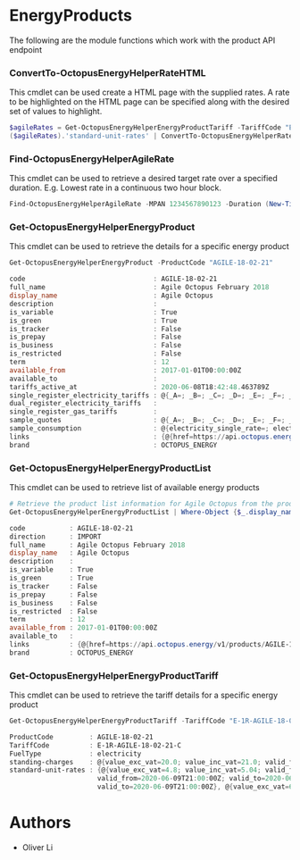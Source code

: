 # EnergyProducts

The following are the module functions which work with the product API endpoint

### ConvertTo-OctopusEnergyHelperRateHTML
This cmdlet can be used create a HTML page with the supplied rates. A rate to be highlighted on the HTML page can be specified along with the desired set of values to highlight.

```powershell
$agileRates = Get-OctopusEnergyHelperEnergyProductTariff -TariffCode "E-1R-AGILE-18-02-21-A" -PeriodFrom (Get-Date)
($agileRates).'standard-unit-rates' | ConvertTo-OctopusEnergyHelperRateHTML -TargetRate 11 -Highlight Lower | Out-File .\AgileRate.html
```

### Find-OctopusEnergyHelperAgileRate
This cmdlet can be used to retrieve a desired target rate over a specified duration. E.g. Lowest rate in a continuous two hour block.

```powershell
Find-OctopusEnergyHelperAgileRate -MPAN 1234567890123 -Duration (New-TimeSpan -hours 2) -target "lowest"
```
### Get-OctopusEnergyHelperEnergyProduct
This cmdlet can be used to retrieve the details for a specific energy product

```powershell
Get-OctopusEnergyHelperEnergyProduct -ProductCode "AGILE-18-02-21"

code                                : AGILE-18-02-21
full_name                           : Agile Octopus February 2018
display_name                        : Agile Octopus
description                         :
is_variable                         : True
is_green                            : True
is_tracker                          : False
is_prepay                           : False
is_business                         : False
is_restricted                       : False
term                                : 12
available_from                      : 2017-01-01T00:00:00Z
available_to                        :
tariffs_active_at                   : 2020-06-08T18:42:48.463789Z
single_register_electricity_tariffs : @{_A=; _B=; _C=; _D=; _E=; _F=; _G=; _H=; _J=; _K=; _L=; _M=; _N=; _P=}
dual_register_electricity_tariffs   :
single_register_gas_tariffs         :
sample_quotes                       : @{_A=; _B=; _C=; _D=; _E=; _F=; _G=; _H=; _J=; _K=; _L=; _M=; _N=; _P=}
sample_consumption                  : @{electricity_single_rate=; electricity_dual_rate=; dual_fuel_single_rate=; dual_fuel_dual_rate=}
links                               : {@{href=https://api.octopus.energy/v1/products/AGILE-18-02-21/; method=GET; rel=self}}
brand                               : OCTOPUS_ENERGY
```
### Get-OctopusEnergyHelperEnergyProductList
This cmdlet can be used to retrieve list of available energy products

```powershell
# Retrieve the product list information for Agile Octopus from the product list
Get-OctopusEnergyHelperEnergyProductList | Where-Object {$_.display_name -eq "Agile Octopus"}

code           : AGILE-18-02-21
direction      : IMPORT
full_name      : Agile Octopus February 2018
display_name   : Agile Octopus
description    :
is_variable    : True
is_green       : True
is_tracker     : False
is_prepay      : False
is_business    : False
is_restricted  : False
term           : 12
available_from : 2017-01-01T00:00:00Z
available_to   :
links          : {@{href=https://api.octopus.energy/v1/products/AGILE-18-02-21/; method=GET; rel=self}}
brand          : OCTOPUS_ENERGY
```

### Get-OctopusEnergyHelperEnergyProductTariff
This cmdlet can be used to retrieve the tariff details for a specific energy product

```powershell
Get-OctopusEnergyHelperEnergyProductTariff -TariffCode "E-1R-AGILE-18-02-21-A"

ProductCode         : AGILE-18-02-21
TariffCode          : E-1R-AGILE-18-02-21-C
FuelType            : electricity
standing-charges    : @{value_exc_vat=20.0; value_inc_vat=21.0; valid_from=2017-01-01T00:00:00Z; valid_to=}
standard-unit-rates : {@{value_exc_vat=4.8; value_inc_vat=5.04; valid_from=2020-06-09T21:30:00Z; valid_to=2020-06-09T22:00:00Z}, @{value_exc_vat=5.6; value_inc_vat=5.88;
                      valid_from=2020-06-09T21:00:00Z; valid_to=2020-06-09T21:30:00Z}, @{value_exc_vat=5.6; value_inc_vat=5.88; valid_from=2020-06-09T20:30:00Z;
                      valid_to=2020-06-09T21:00:00Z}, @{value_exc_vat=6.64; value_inc_vat=6.972; valid_from=2020-06-09T20:00:00Z; valid_to=2020-06-09T20:30:00Z}...}
```

# Authors
- Oliver Li